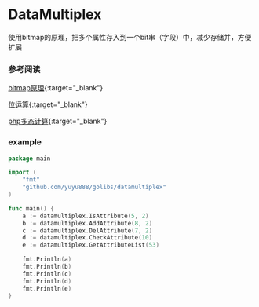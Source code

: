 
# DataMultiplex 

 使用bitmap的原理，把多个属性存入到一个bit串（字段）中，减少存储并，方便扩展

 ### 参考阅读

[bitmap原理](https://yuyu888.github.io/posts/2020/12/28/bitmap%E5%8E%9F%E7%90%86.html){:target="_blank"}

[位运算](https://yuyu888.github.io/posts/2020/12/31/%E4%BD%8D%E8%BF%90%E7%AE%97.html){:target="_blank"}

[php多态计算](https://yuyu888.github.io/posts/2020/12/22/php%E5%A4%9A%E6%80%81%E8%AE%A1%E7%AE%97.html){:target="_blank"}

### example

````go
package main

import (
	"fmt"
	"github.com/yuyu888/golibs/datamultiplex"
)

func main() {
	a := datamultiplex.IsAttribute(5, 2)
	b := datamultiplex.AddAttribute(8, 2)
	c := datamultiplex.DelAttribute(7, 2)
	d := datamultiplex.CheckAttribute(10)
	e := datamultiplex.GetAttributeList(53)

	fmt.Println(a)
	fmt.Println(b)
	fmt.Println(c)
	fmt.Println(d)
	fmt.Println(e)
}
````
